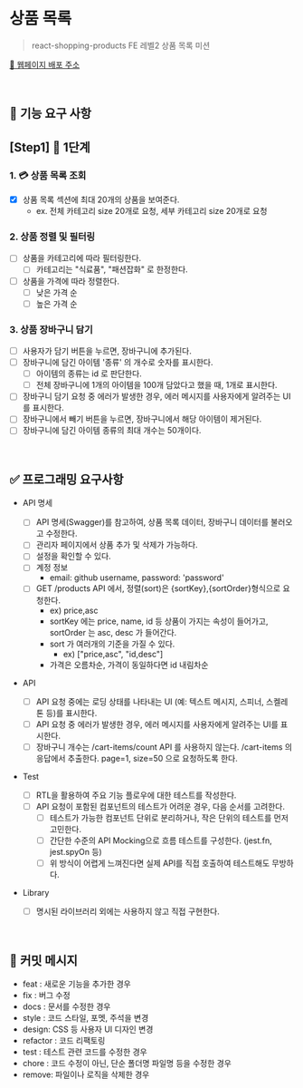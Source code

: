 # 상품 목록

> react-shopping-products
> FE 레벨2 상품 목록 미션

[🔗 웹페이지 배포 주소]()

<br>

## 🎯 기능 요구 사항

## [Step1] 🎨 1단계

### 1. 💳 상품 목록 조회

- [x] 상품 목록 섹션에 최대 20개의 상품을 보여준다.
  - ex. 전체 카테고리 size 20개로 요청, 세부 카테고리 size 20개로 요청

### 2. 상품 정렬 및 필터링

- [ ] 상품을 카테고리에 따라 필터링한다.
  - [ ] 카테고리는 "식료품", "패션잡화" 로 한정한다.
- [ ] 상품을 가격에 따라 정렬한다.
  - [ ] 낮은 가격 순
  - [ ] 높은 가격 순

### 3. 상품 장바구니 담기

- [ ] 사용자가 담기 버튼을 누르면, 장바구니에 추가된다.
- [ ] 장바구니에 담긴 아이템 '종류' 의 개수로 숫자를 표시한다.
  - [ ] 아이템의 종류는 id 로 판단한다.
  - [ ] 전체 장바구니에 1개의 아이템을 100개 담았다고 했을 때, 1개로 표시한다.
- [ ] 장바구니 담기 요청 중 에러가 발생한 경우, 에러 메시지를 사용자에게 알려주는 UI를 표시한다.
- [ ] 장바구니에서 빼기 버튼을 누르면, 장바구니에서 해당 아이템이 제거된다.
- [ ] 장바구니에 담긴 아이템 종류의 최대 개수는 50개이다.

<br>

## ✅ 프로그래밍 요구사항

- API 명세

  - [ ] API 명세(Swagger)를 참고하여, 상품 목록 데이터, 장바구니 데이터를 불러오고 수정한다.
  - [ ] 관리자 페이지에서 상품 추가 및 삭제가 가능하다.
  - [ ] 설정을 확인할 수 있다.
  - [ ] 계정 정보
    - email: github username, password: 'password'
  - [ ] GET /products API 에서, 정렬(sort)은 {sortKey},{sortOrder}형식으로 요청한다.
    - ex) price,asc
    - sortKey 에는 price, name, id 등 상품이 가지는 속성이 들어가고, sortOrder 는 asc, desc 가 들어간다.
    - sort 가 여러개의 기준을 가질 수 있다.
      - ex) ["price,asc", "id,desc"]
    - 가격은 오름차순, 가격이 동일하다면 id 내림차순

- API

  - [ ] API 요청 중에는 로딩 상태를 나타내는 UI (예: 텍스트 메시지, 스피너, 스켈레톤 등)를 표시한다.
  - [ ] API 요청 중 에러가 발생한 경우, 에러 메시지를 사용자에게 알려주는 UI를 표시한다.
  - [ ] 장바구니 개수는 /cart-items/count API 를 사용하지 않는다. /cart-items 의 응답에서 추출한다. page=1, size=50 으로 요청하도록 한다.

- Test

  - [ ] RTL을 활용하여 주요 기능 플로우에 대한 테스트를 작성한다.
  - [ ] API 요청이 포함된 컴포넌트의 테스트가 어려운 경우, 다음 순서를 고려한다.
    - [ ] 테스트가 가능한 컴포넌트 단위로 분리하거나, 작은 단위의 테스트를 먼저 고민한다.
    - [ ] 간단한 수준의 API Mocking으로 흐름 테스트를 구성한다. (jest.fn, jest.spyOn 등)
    - [ ] 위 방식이 어렵게 느껴진다면 실제 API를 직접 호출하여 테스트해도 무방하다.

- Library
  - [ ] 명시된 라이브러리 외에는 사용하지 않고 직접 구현한다.

<br>

## 📝 커밋 메시지

- feat : 새로운 기능을 추가한 경우
- fix : 버그 수정
- docs : 문서를 수정한 경우
- style : 코드 스타일, 포멧, 주석을 변경
- design: CSS 등 사용자 UI 디자인 변경
- refactor : 코드 리팩토링
- test : 테스트 관련 코드를 수정한 경우
- chore : 코드 수정이 아닌, 단순 폴더명 파일명 등을 수정한 경우
- remove: 파일이나 로직을 삭제한 경우

